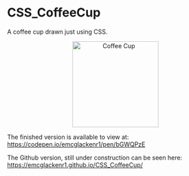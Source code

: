 <h1> CSS_CoffeeCup </h1>

A coffee cup drawn just using CSS. 

<p align="center">
  <img src="https://user-images.githubusercontent.com/64873698/128766519-b44ffbdd-310a-4251-b2ac-ec397e80e05f.JPG" width="200"  alt="Coffee Cup">
</p>

<p>

The finished version is available to view at: https://codepen.io/emcglackenr1/pen/bGWQPzE

The Github version, still under construction can be seen here: https://emcglackenr1.github.io/CSS_CoffeeCup/

</p>
